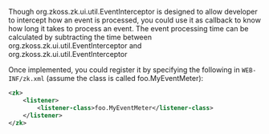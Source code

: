Though
<javadoc type="interface">org.zkoss.zk.ui.util.EventInterceptor</javadoc>
is designed to allow developer to intercept how an event is processed,
you could use it as callback to know how long it takes to process an
event. The event processing time can be calculated by subtracting the
time between
<javadoc method="beforeProcessEvent(org.zkoss.zk.ui.event.Event)" type="interface">org.zkoss.zk.ui.util.EventInterceptor</javadoc>
and
<javadoc method="afterProcessEvent(org.zkoss.zk.ui.event.Event)" type="interface">org.zkoss.zk.ui.util.EventInterceptor</javadoc>

Once implemented, you could register it by specifying the following in
`WEB-INF/zk.xml` (assume the class is called foo.MyEventMeter):

```xml
<zk>
    <listener>
        <listener-class>foo.MyEventMeter</listener-class>
    </listener>
</zk>
```
